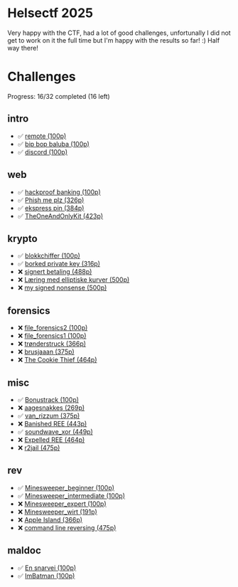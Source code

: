# Helsectf 2025

Very happy with the CTF, had a lot of good challenges, unfortunally I did not get to work on it the full time but I'm happy with the results so far! :) Half way there!

# Challenges

Progress: 16/32 completed (16 left)

## intro

- ✅ [remote (100p)](intro/remote/README.md)
- ✅ [bip bop baluba (100p)](intro/bip%20bop%20baluba/README.md)
- ✅ [discord (100p)](intro/discord/README.md)

## web

- ✅ [hackproof banking (100p)](web/hackproof%20banking/README.md)
- ✅ [Phish me plz (326p)](web/Phish%20me%20plz/README.md)
- ✅ [ekspress pin (384p)](web/ekspress%20pin/README.md)
- ✅ [TheOneAndOnlyKit (423p)](web/TheOneAndOnlyKit/README.md)

## krypto

- ✅ [blokkchiffer (100p)](krypto/blokkchiffer/README.md)
- ✅ [borked private key (316p)](krypto/borked%20private%20key/README.md)
- ❌ [signert betaling (488p)](krypto/signert%20betaling/README.md)
- ❌ [Læring med elliptiske kurver (500p)](krypto/Læring%20med%20elliptiske%20kurver/README.md)
- ❌ [my signed nonsense (500p)](krypto/my%20signed%20nonsense/README.md)

## forensics

- ❌ [file_forensics2 (100p)](forensics/file_forensics2/README.md)
- ❌ [file_forensics1 (100p)](forensics/file_forensics1/README.md)
- ❌ [trønderstruck (366p)](forensics/trønderstruck/README.md)
- ❌ [brusjaaan (375p)](forensics/brusjaaan/README.md)
- ❌ [The Cookie Thief (464p)](forensics/The%20Cookie%20Thief/README.md)

## misc

- ✅ [Bonustrack (100p)](misc/Bonustrack/README.md)
- ❌ [aagesnakkes (269p)](misc/aagesnakkes/README.md)
- ✅ [van_rizzum (375p)](misc/van_rizzum/README.md)
- ❌ [Banished REE (443p)](misc/Banished%20REE/README.md)
- ✅ [soundwave_xor (449p)](misc/soundwave_xor/README.md)
- ❌ [Expelled REE (464p)](misc/Expelled%20REE/README.md)
- ❌ [r2jail (475p)](misc/r2jail/README.md)

## rev

- ✅ [Minesweeper_beginner (100p)](rev/Minesweeper_beginner/README.md)
- ✅ [Minesweeper_intermediate (100p)](rev/Minesweeper_intermediate/README.md)
- ❌ [Minesweeper_expert (100p)](rev/Minesweeper_expert/README.md)
- ❌ [Minesweeper_wirt (191p)](rev/Minesweeper_wirt/README.md)
- ❌ [Apple Island (366p)](rev/Apple%20Island/README.md)
- ❌ [command line reversing (475p)](rev/command%20line%20reversing/README.md)

## maldoc

- ✅ [En snarvei (100p)](maldoc/En%20snarvei/README.md)
- ✅ [ImBatman (100p)](maldoc/ImBatman/README.md)

